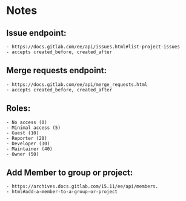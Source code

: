 # Notes

## Issue endpoint: 
    - https://docs.gitlab.com/ee/api/issues.html#list-project-issues
    - accepts created_before, created_after

## Merge requests endpoint:
    - https://docs.gitlab.com/ee/api/merge_requests.html
    - accepts created_before, created_after


## Roles:

    - No access (0)
    - Minimal access (5)
    - Guest (10)
    - Reporter (20)
    - Developer (30)
    - Maintainer (40)
    - Owner (50)

## Add Member to group or project:
    - https://archives.docs.gitlab.com/15.11/ee/api/members.
    - html#add-a-member-to-a-group-or-project